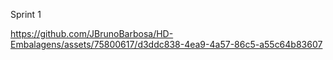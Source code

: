 Sprint 1

https://github.com/JBrunoBarbosa/HD-Embalagens/assets/75800617/d3ddc838-4ea9-4a57-86c5-a55c64b83607

